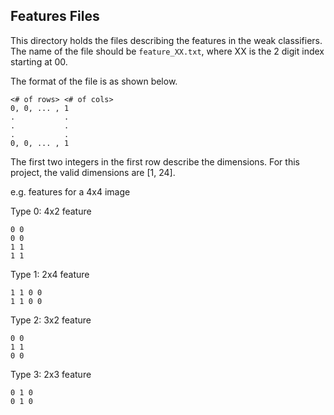 ## Features Files
This directory holds the files describing the features in the weak classifiers. The name of the file should be `feature_XX.txt`, where XX is the 2 digit index starting at 00.

The format of the file is as shown below.
```
<# of rows> <# of cols>
0, 0, ... , 1
.		    .
.           .
.           .
0, 0, ... , 1
```

The first two integers in the first row describe the dimensions. For
this project, the valid dimensions are [1, 24].

e.g. features for a 4x4 image

Type 0: 4x2 feature
```
0 0 
0 0 
1 1 
1 1 
```

Type 1: 2x4 feature
```
1 1 0 0 
1 1 0 0 
```

Type 2: 3x2 feature
```
0 0
1 1 
0 0 
```

Type 3: 2x3 feature
```
0 1 0 
0 1 0 
```
